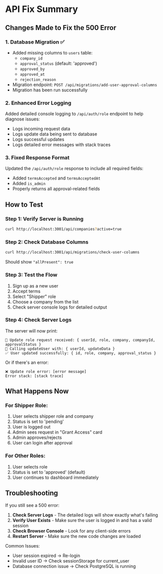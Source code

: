 # API Fix Summary

## Changes Made to Fix the 500 Error

### 1. Database Migration ✅
- Added missing columns to `users` table:
  - `company_id`
  - `approval_status` (default: 'approved')
  - `approved_by`
  - `approved_at`
  - `rejection_reason`
- Migration endpoint: `POST /api/migrations/add-user-approval-columns`
- Migration has been run successfully

### 2. Enhanced Error Logging
Added detailed console logging to `/api/auth/role` endpoint to help diagnose issues:
- Logs incoming request data
- Logs update data being sent to database
- Logs successful updates
- Logs detailed error messages with stack traces

### 3. Fixed Response Format
Updated the `/api/auth/role` response to include all required fields:
- Added `termsAccepted` and `termsAcceptedAt`
- Added `is_admin`
- Properly returns all approval-related fields

## How to Test

### Step 1: Verify Server is Running
```bash
curl http://localhost:3001/api/companies?active=true
```

### Step 2: Check Database Columns
```bash
curl http://localhost:3001/api/migrations/check-user-columns
```
Should show `"allPresent": true`

### Step 3: Test the Flow
1. Sign up as a new user
2. Accept terms
3. Select "Shipper" role
4. Choose a company from the list
5. Check server console logs for detailed output

### Step 4: Check Server Logs
The server will now print:
```
📝 Update role request received: { userId, role, company, companyId, approvalStatus }
🔄 Calling updateUser with: { userId, updateData }
✅ User updated successfully: { id, role, company, approval_status }
```

Or if there's an error:
```
❌ Update role error: [error message]
Error stack: [stack trace]
```

## What Happens Now

### For Shipper Role:
1. User selects shipper role and company
2. Status is set to 'pending'
3. User is logged out
4. Admin sees request in "Grant Access" card
5. Admin approves/rejects
6. User can login after approval

### For Other Roles:
1. User selects role
2. Status is set to 'approved' (default)
3. User continues to dashboard immediately

## Troubleshooting

If you still see a 500 error:

1. **Check Server Logs** - The detailed logs will show exactly what's failing
2. **Verify User Exists** - Make sure the user is logged in and has a valid session
3. **Check Browser Console** - Look for any client-side errors
4. **Restart Server** - Make sure the new code changes are loaded

Common Issues:
- User session expired → Re-login
- Invalid user ID → Check sessionStorage for current_user
- Database connection issue → Check PostgreSQL is running
